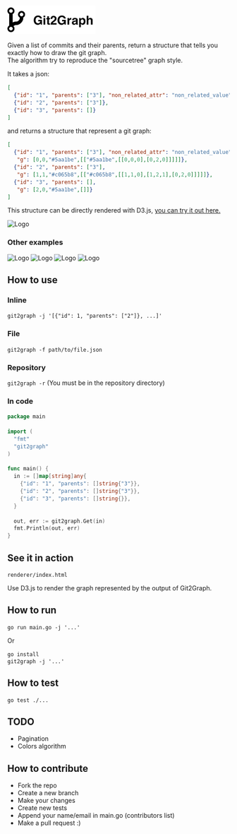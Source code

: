![Logo](img/logo.png)

Given a list of commits and their parents, return a structure that tells you exactly how to draw the git graph.  
The algorithm try to reproduce the "sourcetree" graph style.

It takes a json:

```json
[
  {"id": "1", "parents": ["3"], "non_related_attr": "non_related_value"},
  {"id": "2", "parents": ["3"]},
  {"id": "3", "parents": []}
]
```

and returns a structure that represent a git graph:

```json
[
  {"id": "1", "parents": ["3"], "non_related_attr": "non_related_value",
   "g": [0,0,"#5aa1be",[["#5aa1be",[[0,0,0],[0,2,0]]]]]},
  {"id": "2", "parents": ["3"],
   "g": [1,1,"#c065b8",[["#c065b8",[[1,1,0],[1,2,1],[0,2,0]]]]]},
  {"id": "3", "parents": [],
   "g": [2,0,"#5aa1be",[]]}
]
```

This structure can be directly rendered with D3.js, [you can try it out here.](http://alaingilbert.github.io/git2graph/)

![Logo](img/img1.png)

### Other examples

![Logo](img/img2.png)
![Logo](img/img5.png)
![Logo](img/img3.png)
![Logo](img/img4.png)

## How to use

### Inline

`git2graph -j '[{"id": 1, "parents": ["2"]}, ...]'`

### File

`git2graph -f path/to/file.json`

### Repository

`git2graph -r` (You must be in the repository directory)

### In code

```go
package main

import (
  "fmt"
  "git2graph"
)

func main() {
  in := []map[string]any{
    {"id": "1", "parents": []string{"3"}},
    {"id": "2", "parents": []string{"3"}},
    {"id": "3", "parents": []string{}},
  }

  out, err := git2graph.Get(in)
  fmt.Println(out, err)
}
```

## See it in action

```
renderer/index.html
```

Use D3.js to render the graph represented by the output of Git2Graph.

## How to run

```
go run main.go -j '...'
```

Or

```
go install
git2graph -j '...'
```

## How to test
```
go test ./...
```

## TODO

- Pagination
- Colors algorithm

## How to contribute

- Fork the repo
- Create a new branch
- Make your changes
- Create new tests
- Append your name/email in main.go (contributors list)
- Make a pull request :)
